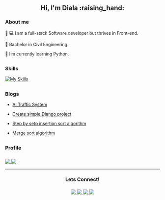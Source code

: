 <h2 align="center">Hi, I'm Diala :raising_hand:</h2>

<h3> About me </h3>

👩‍ 💻 I am a full-stack Software developer but thrives in Front-end. 
  
👷‍ Bachelor in Civil Engineering.
  
🌱 I’m currently learning Python.

<h2></h2>
<h3> Skills </h3>

[![My Skills](https://skillicons.dev/icons?i=react,html,css,python,javascript,nodejs,nextjs,tailwind,heroku,django,docker,github,vscode,md,netlify,postgres,tensorflow&perline=6)](https://skillicons.dev)


<h2></h2>
<h3>Blogs</h3>

- [AI Traffic System](https://dialabk.hashnode.dev/ai-traffic-system-with-python)

- [Create simple Django project](https://dialabk.hashnode.dev/step-by-step-to-create-a-simple-django-project)

- [Step by setp insertion sort algorithm](https://dialabk.hashnode.dev/insertion-sort-algorithm)

- [Merge sort algorithm](https://dialabk.hashnode.dev/merge-sort-algorithm)
  
<h2></h2>
<h3> Profile <h3/>
  
  <a href="https://gpvc.arturio.dev/dialaabulkhail">
  <img align="center" src="https://github-readme-stats.vercel.app/api?username=dialaabulkhail&show_icons=true&theme=radical" />
</a>
<a href="https://github.com/anuraghazra/github-readme-stats">
  <img align="center" src="https://github-readme-stats.vercel.app/api/top-langs/?username=dialaabulkhail&layout=compact&theme=radical" />
</a>

 ______________________

<h3 align="center"> Lets Connect! <h3/> 
  
<p align="center">
  <a href="https://skillicons.dev](https://hashnode.com/@DialaBK">
    <img src="https://cdn.iconscout.com/icon/free/png-64/hashnode-3445640-2878572.png" />
  </a>
  
  <a href="https://www.linkedin.com/in/https://www.linkedin.com/in/dialaabulkhail//">
    <img src="https://cdn.iconscout.com/icon/free/png-64/linkedin-33-114729.png" />
  </a>
  
  <a href="https://www.hackerrank.com/diala_sh_98?hr_r=1">
    <img src="https://cdn.iconscout.com/icon/free/png-64/hackerrank-3445637-2878569.png" />
  </a>
  
  <a href="diala.sh.98@gmail.com">
    <img src="https://cdn.iconscout.com/icon/free/png-64/gmail-1664136-1412959.png" />
  </a>
</p>
  
  
  


  




